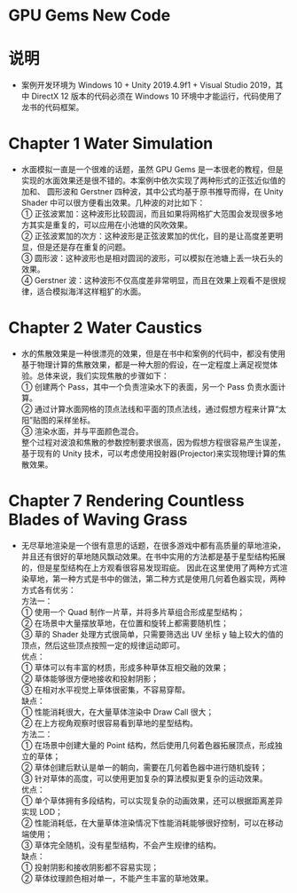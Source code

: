 # GPU Gems New Code

# 说明
* 案例开发环境为 Windows 10 + Unity 2019.4.9f1 + Visual Studio 2019，其中 DirectX 12 版本的代码必须在 Windows 10 环境中才能运行，代码使用了龙书的代码框架。

# Chapter 1 Water Simulation
* 水面模拟一直是一个很难的话题，虽然 GPU Gems 是一本很老的教程，但是实现的水面效果还是很不错的。本案例中依次实现了两种形式的正弦近似值的加和、
圆形波和 Gerstner 四种波，其中公式均基于原书推导而得，在 Unity Shader 中可以很方便看出效果。几种波的对比如下：  
① 正弦波累加：这种波形比较圆润，而且如果将网格扩大范围会发现很多地方其实是重复的，可以应用在小池塘的风吹效果。  
② 正弦波累加的次方：这种波形是正弦波累加的优化，目的是让高度差更明显，但是还是存在重复的问题。  
③ 圆形波：这种波形也是相对圆润的波形，可以模拟在池塘上丢一块石头的效果。  
④ Gerstner 波：这种波形不仅高度差非常明显，而且在效果上观看不是很规律，适合模拟海洋这样粗犷的水面。

# Chapter 2 Water Caustics
* 水的焦散效果是一种很漂亮的效果，但是在书中和案例的代码中，都没有使用基于物理计算的焦散效果，都是一种大胆的假设，在一定程度上满足视觉体验。总体来说，我们实现焦散的步骤如下：  
① 创建两个 Pass，其中一个负责渲染水下的表面，另一个 Pass 负责水面计算。  
② 通过计算水面网格的顶点法线和平面的顶点法线，通过假想方程来计算“太阳”贴图的采样坐标。  
③ 渲染水面，并与平面颜色混合。  
整个过程对波浪和焦散的参数控制要求很高，因为假想方程很容易产生误差，基于现有的 Unity 技术，可以考虑使用投射器(Projector)来实现物理计算的焦散效果。

# Chapter 7 Rendering Countless Blades of Waving Grass
* 无尽草地渲染是一个很有意思的话题，在很多游戏中都有高质量的草地渲染，并且还有很好的草地随风飘动效果。在书中实用的方法都是基于星型结构拓展的，但是星型结构在上方观看很容易发现瑕疵。
因此在这里使用了两种方式渲染草地，第一种方式是书中的做法，第二种方式是使用几何着色器实现，两种方式各有优劣：  
方法一：  
① 使用一个 Quad 制作一片草，并将多片草组合形成星型结构；  
② 在场景中大量摆放草地，在位置和旋转上都需要随机性；  
③ 草的 Shader 处理方式很简单，只需要筛选出 UV 坐标 y 轴上较大的值的顶点，然后这些顶点按照一定的规律运动即可。  
优点：  
① 草体可以有丰富的材质，形成多种草体互相交融的效果；  
② 草体能够很方便地接收和投射阴影；  
③ 在相对水平视觉上草体很密集，不容易穿帮。  
缺点：  
① 性能消耗很大，在大量草体渲染中 Draw Call 很大；  
② 在上方视角观察时很容易看到草地的星型结构。  
方法二：  
① 在场景中创建大量的 Point 结构，然后使用几何着色器拓展顶点，形成独立的草体；  
② 草体创建后默认是单一的朝向，需要在几何着色器中进行随机旋转；  
③ 针对草体的高度，可以使用更加复杂的算法模拟更复杂的运动效果。  
优点：  
① 单个草体拥有多段结构，可以实现复杂的动画效果，还可以根据距离差异实现 LOD；  
② 性能消耗低，在大量草体渲染情况下性能消耗能够很好控制，可以在移动端使用；  
③ 草体完全随机，没有星型结构，不会产生规律的结构。  
缺点：  
① 投射阴影和接收阴影都不容易实现；  
② 草体纹理颜色相对单一，不能产生丰富的草地效果。  
